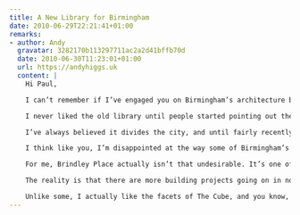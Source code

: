 ```yaml
---
title: A New Library for Birmingham
date: 2010-06-29T22:21:41+01:00
remarks:
- author: Andy
  gravatar: 3282170b113297711ac2a2d41bffb70d
  date: 2010-06-30T11:23:01+01:00
  url: https://andyhiggs.uk
  content: |
    Hi Paul,

    I can’t remember if I’ve engaged you on Birmingham’s architecture before, but if not, there’s a reason to now!

    I never liked the old library until people started pointing out the history, what it should have been and when I actually stopped and studied the building in more detail.

    I’ve always believed it divides the city, and until fairly recently had been unaware that it once had been an open space - something which I think should - had the whole scheme been realised, been something fantastic. The fact remains though, it’s location is poor, and ultimately will underwrite the fate of the building.

    I think like you, I’m disappointed at the way some of Birmingham’s recent architecture seems to fail to endure, but that said - there are some gems amongst a lot of trash. I also like that we are prepared to innovate, and am not so crushingly bound by the idea we should preserve everything.

    For me, Brindley Place actually isn’t that undesirable. It’s one of the few new well-services, pleasant open and social spaces in Brum, if not particularly adventurous - I’d far more easily criticise the dull buildings of the late 80s and early 90s that line the tow path between The Mailbox and the ICC.

    The reality is that there are more building projects going on in now Birmingham than in a long time, and the skyline is definitely going upwards. I hope that the integrity of new works like the new library and the planned buildings do go on to shape how Birmingham is perceived and hopefully if they will reflect on us well.

    Unlike some, I actually like the facets of The Cube, and you know, we might not get everything right first time, but the more care and effort put into experimental architecture the better. Even if it’s not always successful, it does indicate that people here are willing to give new ideas the benefit of the doubt. And the reality is that for all the outstanding, wonderful stuff we could build, it will always be affected by what surrounds it - and in many cases - that will continue detract until many older, less attractive buildings, get the attention they deserve.
---
```

